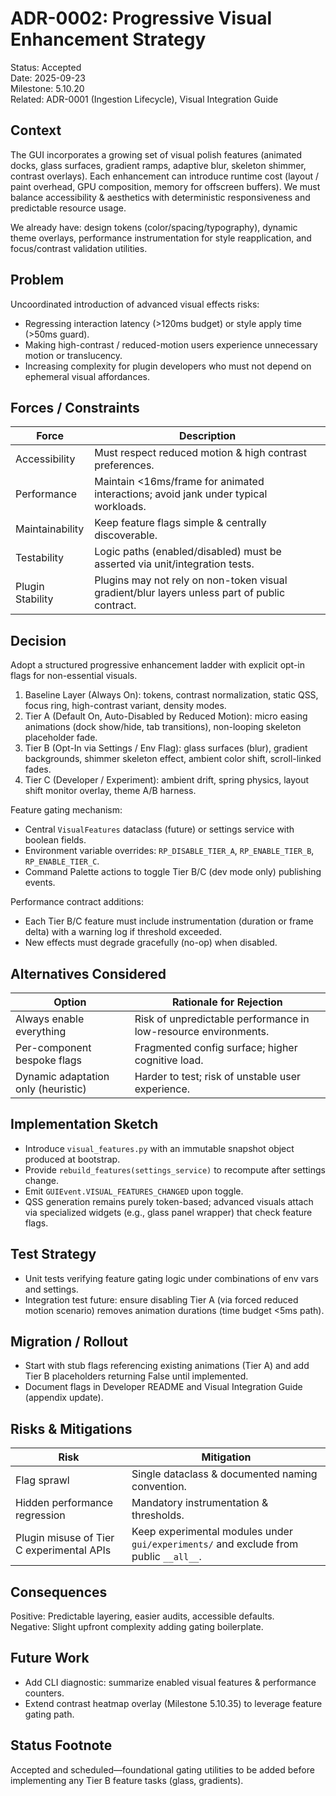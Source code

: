 ﻿# ADR-0002: Progressive Visual Enhancement Strategy

Status: Accepted  
Date: 2025-09-23  
Milestone: 5.10.20  
Related: ADR-0001 (Ingestion Lifecycle), Visual Integration Guide

## Context

The GUI incorporates a growing set of visual polish features (animated docks, glass surfaces, gradient ramps, adaptive blur, skeleton shimmer, contrast overlays). Each enhancement can introduce runtime cost (layout / paint overhead, GPU composition, memory for offscreen buffers). We must balance accessibility & aesthetics with deterministic responsiveness and predictable resource usage.

We already have: design tokens (color/spacing/typography), dynamic theme overlays, performance instrumentation for style reapplication, and focus/contrast validation utilities.

## Problem

Uncoordinated introduction of advanced visual effects risks:

- Regressing interaction latency (>120ms budget) or style apply time (>50ms guard).
- Making high-contrast / reduced-motion users experience unnecessary motion or translucency.
- Increasing complexity for plugin developers who must not depend on ephemeral visual affordances.

## Forces / Constraints

| Force            | Description                                                                                   |
| ---------------- | --------------------------------------------------------------------------------------------- |
| Accessibility    | Must respect reduced motion & high contrast preferences.                                      |
| Performance      | Maintain <16ms/frame for animated interactions; avoid jank under typical workloads.           |
| Maintainability  | Keep feature flags simple & centrally discoverable.                                           |
| Testability      | Logic paths (enabled/disabled) must be asserted via unit/integration tests.                   |
| Plugin Stability | Plugins may not rely on non-token visual gradient/blur layers unless part of public contract. |

## Decision

Adopt a structured progressive enhancement ladder with explicit opt-in flags for non-essential visuals.

1. Baseline Layer (Always On): tokens, contrast normalization, static QSS, focus ring, high-contrast variant, density modes.
2. Tier A (Default On, Auto-Disabled by Reduced Motion): micro easing animations (dock show/hide, tab transitions), non-looping skeleton placeholder fade.
3. Tier B (Opt-In via Settings / Env Flag): glass surfaces (blur), gradient backgrounds, shimmer skeleton effect, ambient color shift, scroll-linked fades.
4. Tier C (Developer / Experiment): ambient drift, spring physics, layout shift monitor overlay, theme A/B harness.

Feature gating mechanism:

- Central `VisualFeatures` dataclass (future) or settings service with boolean fields.
- Environment variable overrides: `RP_DISABLE_TIER_A`, `RP_ENABLE_TIER_B`, `RP_ENABLE_TIER_C`.
- Command Palette actions to toggle Tier B/C (dev mode only) publishing events.

Performance contract additions:

- Each Tier B/C feature must include instrumentation (duration or frame delta) with a warning log if threshold exceeded.
- New effects must degrade gracefully (no-op) when disabled.

## Alternatives Considered

| Option                              | Rationale for Rejection                                         |
| ----------------------------------- | --------------------------------------------------------------- |
| Always enable everything            | Risk of unpredictable performance in low-resource environments. |
| Per-component bespoke flags         | Fragmented config surface; higher cognitive load.               |
| Dynamic adaptation only (heuristic) | Harder to test; risk of unstable user experience.               |

## Implementation Sketch

- Introduce `visual_features.py` with an immutable snapshot object produced at bootstrap.
- Provide `rebuild_features(settings_service)` to recompute after settings change.
- Emit `GUIEvent.VISUAL_FEATURES_CHANGED` upon toggle.
- QSS generation remains purely token-based; advanced visuals attach via specialized widgets (e.g., glass panel wrapper) that check feature flags.

## Test Strategy

- Unit tests verifying feature gating logic under combinations of env vars and settings.
- Integration test future: ensure disabling Tier A (via forced reduced motion scenario) removes animation durations (time budget <5ms path).

## Migration / Rollout

- Start with stub flags referencing existing animations (Tier A) and add Tier B placeholders returning False until implemented.
- Document flags in Developer README and Visual Integration Guide (appendix update).

## Risks & Mitigations

| Risk                                      | Mitigation                                                                            |
| ----------------------------------------- | ------------------------------------------------------------------------------------- |
| Flag sprawl                               | Single dataclass & documented naming convention.                                      |
| Hidden performance regression             | Mandatory instrumentation & thresholds.                                               |
| Plugin misuse of Tier C experimental APIs | Keep experimental modules under `gui/experiments/` and exclude from public `__all__`. |

## Consequences

Positive: Predictable layering, easier audits, accessible defaults.  
Negative: Slight upfront complexity adding gating boilerplate.

## Future Work

- Add CLI diagnostic: summarize enabled visual features & performance counters.
- Extend contrast heatmap overlay (Milestone 5.10.35) to leverage feature gating path.

## Status Footnote

Accepted and scheduled—foundational gating utilities to be added before implementing any Tier B feature tasks (glass, gradients).
